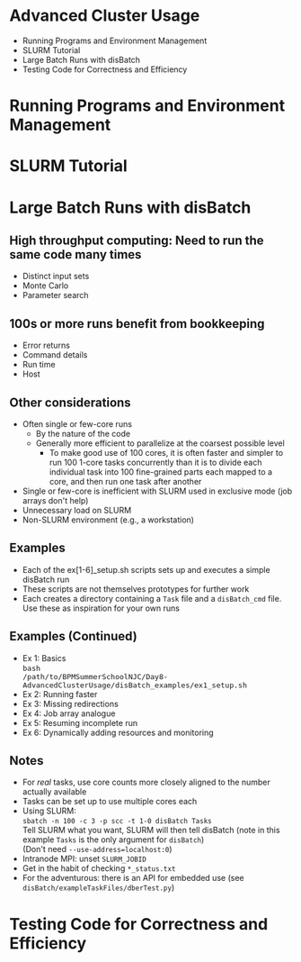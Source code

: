 # Advanced Cluster Usage

- Running Programs and Environment Management
- SLURM Tutorial
- Large Batch Runs with disBatch
- Testing Code for Correctness and Efficiency



# Running Programs and Environment Management



# SLURM Tutorial



# Large Batch Runs with disBatch


## High throughput computing: Need to run the same code many times

- Distinct input sets
- Monte Carlo
- Parameter search


## 100s or more runs benefit from bookkeeping

- Error returns
- Command details
- Run time
- Host


## Other considerations

- Often single or few-core runs
  - By the nature of the code
  - Generally more efficient to parallelize at the coarsest possible level  
    - To make good use of 100 cores, it is often faster and simpler to run 100 1-core tasks concurrently than it is to divide each individual task into 100 fine-grained parts each mapped to a core, and then run one task after another
- Single or few-core is inefficient with SLURM used in exclusive mode (job arrays don't help)
- Unnecessary load on SLURM
- Non-SLURM environment (e.g., a workstation)


## Examples

- Each of the ex[1-6]_setup.sh scripts sets up and executes a simple disBatch run
- These scripts are not themselves prototypes for further work
- Each creates a directory containing a `Task` file and a `disBatch_cmd` file. Use these as inspiration for your own runs


## Examples (Continued)

- Ex 1: Basics  
  <code><font size="-1">bash /path/to/BPMSummerSchoolNJC/Day8-AdvancedClusterUsage/disBatch_examples/ex1_setup.sh</font></code>  
- Ex 2: Running faster
- Ex 3: Missing redirections
- Ex 4: Job array analogue
- Ex 5: Resuming incomplete run
- Ex 6: Dynamically adding resources and monitoring


## Notes

- For *real* tasks, use core counts more closely aligned to the number actually available
- Tasks can be set up to use multiple cores each
- Using SLURM:  
 `sbatch -n 100 -c 3 -p scc -t 1-0 disBatch Tasks`  
   Tell SLURM what you want, SLURM will then tell disBatch (note in this example `Tasks` is the only argument for `disBatch`)  
   (Don't need `--use-address=localhost:0`)  
- Intranode MPI: unset `SLURM_JOBID`
- Get in the habit of checking `*_status.txt`
- For the adventurous: there is an API for embedded use (see `disBatch/exampleTaskFiles/dberTest.py`)



# Testing Code for Correctness and Efficiency




